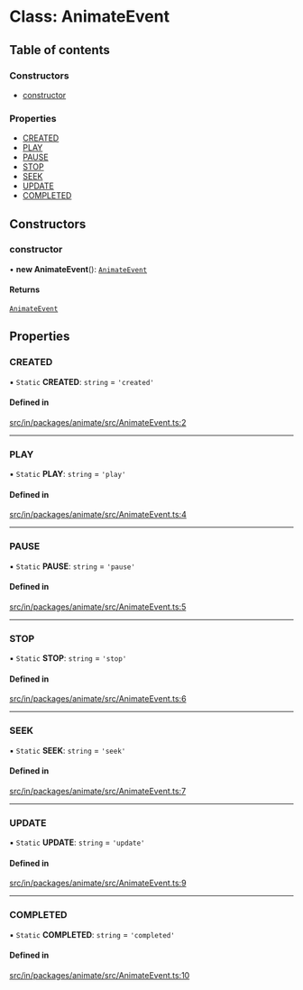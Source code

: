 # Class: AnimateEvent

## Table of contents

### Constructors

- [constructor](AnimateEvent.md#constructor)

### Properties

- [CREATED](AnimateEvent.md#created)
- [PLAY](AnimateEvent.md#play)
- [PAUSE](AnimateEvent.md#pause)
- [STOP](AnimateEvent.md#stop)
- [SEEK](AnimateEvent.md#seek)
- [UPDATE](AnimateEvent.md#update)
- [COMPLETED](AnimateEvent.md#completed)

## Constructors

### constructor

• **new AnimateEvent**(): [`AnimateEvent`](AnimateEvent.md)

#### Returns

[`AnimateEvent`](AnimateEvent.md)

## Properties

### CREATED

▪ `Static` **CREATED**: `string` = `'created'`

#### Defined in

[src/in/packages/animate/src/AnimateEvent.ts:2](https://github.com/leaferjs/leafer-in/blob/3155efb1f01ad5366bc45f4623d731c4f4d0a397/packages/animate/src/AnimateEvent.ts#L2)

___

### PLAY

▪ `Static` **PLAY**: `string` = `'play'`

#### Defined in

[src/in/packages/animate/src/AnimateEvent.ts:4](https://github.com/leaferjs/leafer-in/blob/3155efb1f01ad5366bc45f4623d731c4f4d0a397/packages/animate/src/AnimateEvent.ts#L4)

___

### PAUSE

▪ `Static` **PAUSE**: `string` = `'pause'`

#### Defined in

[src/in/packages/animate/src/AnimateEvent.ts:5](https://github.com/leaferjs/leafer-in/blob/3155efb1f01ad5366bc45f4623d731c4f4d0a397/packages/animate/src/AnimateEvent.ts#L5)

___

### STOP

▪ `Static` **STOP**: `string` = `'stop'`

#### Defined in

[src/in/packages/animate/src/AnimateEvent.ts:6](https://github.com/leaferjs/leafer-in/blob/3155efb1f01ad5366bc45f4623d731c4f4d0a397/packages/animate/src/AnimateEvent.ts#L6)

___

### SEEK

▪ `Static` **SEEK**: `string` = `'seek'`

#### Defined in

[src/in/packages/animate/src/AnimateEvent.ts:7](https://github.com/leaferjs/leafer-in/blob/3155efb1f01ad5366bc45f4623d731c4f4d0a397/packages/animate/src/AnimateEvent.ts#L7)

___

### UPDATE

▪ `Static` **UPDATE**: `string` = `'update'`

#### Defined in

[src/in/packages/animate/src/AnimateEvent.ts:9](https://github.com/leaferjs/leafer-in/blob/3155efb1f01ad5366bc45f4623d731c4f4d0a397/packages/animate/src/AnimateEvent.ts#L9)

___

### COMPLETED

▪ `Static` **COMPLETED**: `string` = `'completed'`

#### Defined in

[src/in/packages/animate/src/AnimateEvent.ts:10](https://github.com/leaferjs/leafer-in/blob/3155efb1f01ad5366bc45f4623d731c4f4d0a397/packages/animate/src/AnimateEvent.ts#L10)
